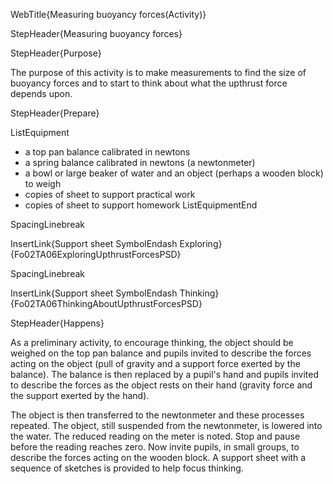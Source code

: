 WebTitle{Measuring buoyancy forces(Activity)}

StepHeader{Measuring buoyancy forces}

StepHeader{Purpose}

The purpose of this activity is to make measurements to find the size of buoyancy forces and to start to think about what the upthrust force depends upon.

StepHeader{Prepare}

ListEquipment
- a top pan balance calibrated in newtons
- a spring balance calibrated in newtons (a newtonmeter)
- a bowl or large beaker of water and an object (perhaps a wooden block) to weigh
- copies of sheet to support practical work
- copies of sheet to support homework
ListEquipmentEnd

SpacingLinebreak

InsertLink{Support sheet SymbolEndash Exploring}{Fo02TA06ExploringUpthrustForcesPSD}


SpacingLinebreak

InsertLink{Support sheet SymbolEndash Thinking}{Fo02TA06ThinkingAboutUpthrustForcesPSD}

StepHeader{Happens}

As a preliminary activity, to encourage thinking, the object should be weighed on the top pan balance and pupils invited to describe the forces acting on the object (pull of gravity and a support force exerted by the balance). The balance is then replaced by a pupil's hand and pupils invited to describe the forces as the object rests on their hand (gravity force and the support exerted by the hand).

The object is then transferred to the newtonmeter and these processes repeated. The object, still suspended from the newtonmeter, is lowered into the water. The reduced reading on the meter is noted. Stop and pause before the reading reaches zero. Now invite pupils, in small groups, to describe the forces acting on the wooden block. A support sheet with a sequence of sketches is provided to help focus thinking.

